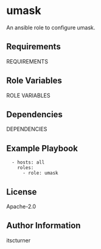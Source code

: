 umask
=====

An ansible role to configure umask.

Requirements
------------

REQUIREMENTS

Role Variables
--------------

ROLE VARIABLES

Dependencies
------------

DEPENDENCIES

Example Playbook
----------------
```
  - hosts: all
    roles:
      - role: umask
```

License
-------

Apache-2.0

Author Information
------------------

itscturner
